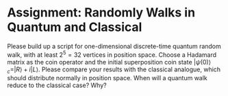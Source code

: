 # Assignment: Randomly Walks in Quantum and Classical

Please build up a script for one-dimensional discrete-time quantum random walk, with at least $2^5=32$ vertices in position space.
Choose a Hadamard matrix as the coin operator and the initial superposition coin state
$|\psi(0)\rangle_c = |R\rangle + i|L\rangle$.
Please compare your results with the classical analogue, which should distribute normally in position space.
When will a quantum walk reduce to the classical case? Why?

